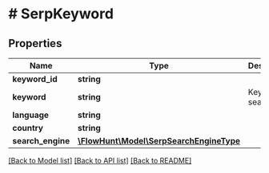# # SerpKeyword

## Properties

Name | Type | Description | Notes
------------ | ------------- | ------------- | -------------
**keyword_id** | **string** |  | [optional]
**keyword** | **string** | Keyword to search |
**language** | **string** |  | [optional]
**country** | **string** |  | [optional]
**search_engine** | [**\FlowHunt\Model\SerpSearchEngineType**](SerpSearchEngineType.md) |  | [optional]

[[Back to Model list]](../../README.md#models) [[Back to API list]](../../README.md#endpoints) [[Back to README]](../../README.md)
